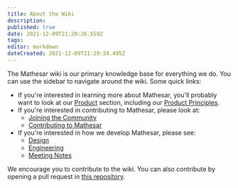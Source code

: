 ```yaml
---
title: About the Wiki
description: 
published: true
date: 2021-12-09T21:29:26.559Z
tags: 
editor: markdown
dateCreated: 2021-12-09T21:29:24.495Z
---
```


The Mathesar wiki is our primary knowledge base for everything we do. You can use the sidebar to navigate around the wiki. Some quick links:

- If you're interested in learning more about Mathesar, you'll probably want to look at our [Product](/product) section, including our [Product Principles](/product/principles).
- If you're interested in contributing to Mathesar, please look at:
  - [Joining the Community](/community)
  - [Contributing to Mathesar](/community/contributing)
- If you're interested in how we develop Mathesar, please see:
  - [Design](/design)
  - [Engineering](/engineering)
  - [Meeting Notes](/meeting-notes)
  
We encourage you to contribute to the wiki. You can also contribute by opening a pull request in [this repository](https://github.com/centerofci/mathesar-wiki/).